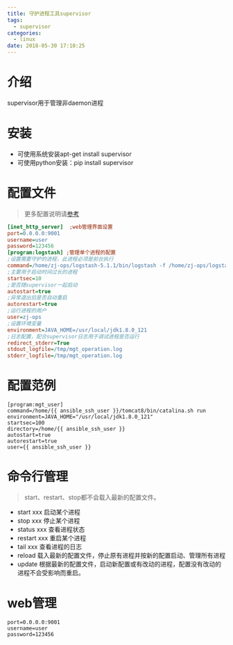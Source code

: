 ```yaml
---
title: 守护进程工具supervisor
tags:
  - supervisor
categories:
  - linux
date: 2018-05-30 17:10:25
---
```


# 介绍
supervisor用于管理非daemon进程

# 安装
* 可使用系统安装apt-get install supervisor
* 可使用python安装：pip install supervisor

# 配置文件
>更多配置说明请[参考][1]

```ini
[inet_http_server]  ;web管理界面设置
port=0.0.0.0:9001  
username=user      
password=123456    
[program:logstash] ;管理单个进程的配置
;设置需要守护的进程，此进程必须是前台执行
command=/home/zj-ops/logstash-5.1.1/bin/logstash -f /home/zj-ops/logstash-5.1.1/config/logstash-test.conf
;主要用于启动时间过长的进程
startsec=10
;是否随supervisor一起启动
autostart=true
;异常退出后是否自动重启
autorestart=true
;运行进程的用户
user=zj-ops
;设置环境变量
environment=JAVA_HOME=/usr/local/jdk1.8.0_121
;日志配置，配合supervisor日志用于调试进程是否运行
redirect_stderr=True
stdout_logfile=/tmp/mgt_operation.log
stderr_logfile=/tmp/mgt_operation.log
```

# 配置范例
```
[program:mgt_user]
command=/home/{{ ansible_ssh_user }}/tomcat8/bin/catalina.sh run
environment=JAVA_HOME="/usr/local/jdk1.8.0_121"
startsec=100
directory=/home/{{ ansible_ssh_user }}
autostart=true
autorestart=true
user={{ ansible_ssh_user }}
```

# 命令行管理
>start、restart、stop都不会载入最新的配置文件。

* start xxx 启动某个进程  
* stop xxx 停止某个进程  
* status xxx 查看进程状态  
* restart xxx 重启某个进程  
* tail xxx 查看进程的日志  
* reload 载入最新的配置文件，停止原有进程并按新的配置启动、管理所有进程  
* update 根据最新的配置文件，启动新配置或有改动的进程，配置没有改动的进程不会受影响而重启。  

# web管理
```
port=0.0.0.0:9001  
username=user      
password=123456 
```

[1]:http://supervisord.org/configuration.html
